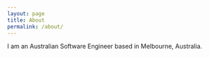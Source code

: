 ```yaml
---
layout: page
title: About
permalink: /about/
---
```

I am an Australian Software Engineer based in Melbourne, Australia.

